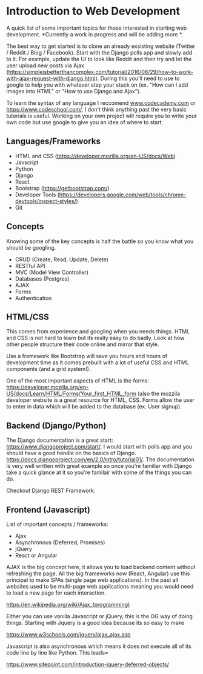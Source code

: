 # Introduction to Web Development

A quick list of some important topics for those interested in starting web development. *Currently a work in progress and will be adding more *.

The best way to get started is to clone an already exsisting website (Twitter / Reddit / Blog / Facebook). Start with the Django polls app and slowly add to it. For example, update the UI to look like Reddit and then try and let the user upload new posts via Ajax (https://simpleisbetterthancomplex.com/tutorial/2016/08/29/how-to-work-with-ajax-request-with-django.html). During this you'll need to use to google to help you with whatever step your stuck on (ex. "How can I add images into HTML" or "How to use Django and Ajax").

To learn the syntax of any language I reccomend www.codecademy.com or https://www.codeschool.com/. I don't think anything past the very basic tutorials is useful. Working on your own project will require you to write your own code but use google to give you an idea of where to start.

## Languages/Frameworks

- HTML and CSS (https://developer.mozilla.org/en-US/docs/Web)
- Javscript
- Python
- Django
- React
- Bootstrap (https://getbootstrap.com/)
- Developer Tools (https://developers.google.com/web/tools/chrome-devtools/inspect-styles/)
- Git

## Concepts

Knowing some of the key concepts is half the battle so you know what you should be googling.

- CRUD (Create, Read, Update, Delete)
- RESTful API
- MVC (Model View Controller)
- Databases (Postgres)
- AJAX
- Forms
- Authentication

## HTML/CSS

This comes from experience and googling when you needs things. HTML and CSS is not hard to learn but its really easy to do badly. Look at how other people structure their code online and mirror that style. 

Use a framework like Bootstrap will save you hours and hours of development time as it comes prebuilt with a lot of useful CSS and HTML components (and a grid system!).

One of the most important aspects of HTML is the forms: https://developer.mozilla.org/en-US/docs/Learn/HTML/Forms/Your_first_HTML_form (also the mozzila developer website is a great resource for HTML, CSS. Forms allow the user to enter in data which will be added to the database (ex. User signup).

## Backend (Django/Python)

The Django documentation is a great start: https://www.djangoproject.com/start/. I would start with polls app and you should have a good handle on the basics of Django. 
https://docs.djangoproject.com/en/2.0/intro/tutorial01/. The documentation is very well written with great example so once you're familiar with Django take a quick glance at it so you're familair with some of the things you can do.

Checkout Django REST Framework.

## Frontend (Javascript)

List of important concepts / frameworks:
- Ajax
- Asynchronous (Deferred, Promises)
- jQuery
- React or Angular

AJAX is the big concept here, it allows you to load backend content without refreshing the page. All the big frameworks now (React, Angular) use this principal to make SPAs (single page web applications). In the past all websites used to be multi-page web applications meaning you would need to load a new page for each interaction.

https://en.wikipedia.org/wiki/Ajax_(programming)

Either you can use vanilla Javascript or jQuery, this is the OG way of doing things. Starting with Jquery is a good idea because its so easy to make 

https://www.w3schools.com/jquery/ajax_ajax.asp

Javascript is also asynchronous which means it does not execute all of its code line by line like Python. This leads=

https://www.sitepoint.com/introduction-jquery-deferred-objects/
